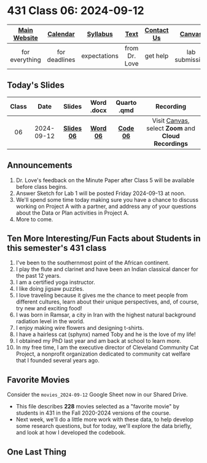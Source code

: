 # 431 Class 06: 2024-09-12

[Main Website](https://thomaselove.github.io/431-2024/) | [Calendar](https://thomaselove.github.io/431-2024/calendar.html) | [Syllabus](https://thomaselove.github.io/431-syllabus-2024/) | [Text](https://thomaselove.github.io/431-book/) | [Contact Us](https://thomaselove.github.io/431-2024/contact.html) | [Canvas](https://canvas.case.edu) | [Data and Code](https://github.com/THOMASELOVE/431-data)
:-----------: | :--------------: | :----------: | :---------: | :-------------: | :-----------: | :------------:
for everything | for deadlines | expectations | from Dr. Love | get help | lab submission | for downloads

## Today's Slides

Class | Date | Slides | Word .docx | Quarto .qmd | Recording
:---: | :--------: | :------: | :------: | :------: | :-------------:
06 | 2024-09-12 | **[Slides 06](https://thomaselove.github.io/431-slides-2024/class06.html)** | **[Word 06](https://thomaselove.github.io/431-slides-2024/class06w.docx)** | **[Code 06](https://github.com/THOMASELOVE/431-slides-2024/blob/main/class06.qmd)** | Visit [Canvas](https://canvas.case.edu/), select **Zoom** and **Cloud Recordings**

## Announcements

1. Dr. Love's feedback on the Minute Paper after Class 5 will be available before class begins.
2. Answer Sketch for Lab 1 will be posted Friday 2024-09-13 at noon.
3. We'll spend some time today making sure you have a chance to discuss working on Project A with a partner, and address any of your questions about the Data or Plan activities in Project A.
4. More to come.

## Ten More Interesting/Fun Facts about Students in this semester's 431 class

1. I've been to the southernmost point of the African continent.
2. I play the flute and clarinet and have been an Indian classical dancer for the past 12 years.
3. I am a certified yoga instructor.
4. I like doing jigsaw puzzles.
5. I love traveling because it gives me the chance to meet people from different cultures, learn about their unique perspectives, and, of course, try new and exciting food!
6. I was born in Ramsar, a city in Iran with the highest natural background radiation level in the world.
7. I enjoy making wire flowers and designing t-shirts.
8. I have a hairless cat (sphynx) named Toby and he is the love of my life!
9. I obtained my PhD last year and am back at school to learn more.
10. In my free time, I am the executive director of Cleveland Community Cat Project, a nonprofit organization dedicated to community cat welfare that I founded several years ago.

## Favorite Movies

Consider the `movies_2024-09-12` Google Sheet now in our Shared Drive. 

- This file describes **228** movies selected as a "favorite movie" by students in 431 in the Fall 2020-2024 versions of the course.
- Next week, we'll do a little more work with these data, to help develop some research questions, but for today, we'll explore the data briefly, and look at how I developed the codebook.


## One Last Thing

